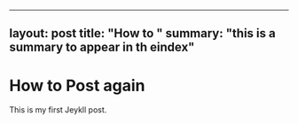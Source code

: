 ---
layout: post
title: "How to "
summary: "this is a summary to appear in th eindex"
----

# How to Post again

This is my first Jeykll post.

